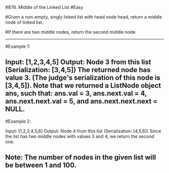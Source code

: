 #876. Middle of the Linked List
#Easy

#Given a non-empty, singly linked list with head node head, return a middle node of linked list.

#If there are two middle nodes, return the second middle node.

-------------------------------------------------------------------------------------------------- 

#Example 1:

Input: [1,2,3,4,5]
Output: Node 3 from this list (Serialization: [3,4,5])
The returned node has value 3.  (The judge's serialization of this node is [3,4,5]).
Note that we returned a ListNode object ans, such that:
ans.val = 3, ans.next.val = 4, ans.next.next.val = 5, and ans.next.next.next = NULL.
--------------------------------------------------------------------------------------------------
#Example 2:

Input: [1,2,3,4,5,6]
Output: Node 4 from this list (Serialization: [4,5,6])
Since the list has two middle nodes with values 3 and 4, we return the second one.

Note:
The number of nodes in the given list will be between 1 and 100.
--------------------------------------------------------------------------------------------------